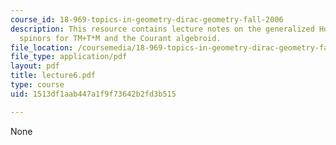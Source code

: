 ```yaml
---
course_id: 18-969-topics-in-geometry-dirac-geometry-fall-2006
description: This resource contains lecture notes on the generalized Hodge star, and
  spinors for TM+T*M and the Courant algebroid.
file_location: /coursemedia/18-969-topics-in-geometry-dirac-geometry-fall-2006/1513df1aab447a1f9f73642b2fd3b515_lecture6.pdf
file_type: application/pdf
layout: pdf
title: lecture6.pdf
type: course
uid: 1513df1aab447a1f9f73642b2fd3b515

---
```

None